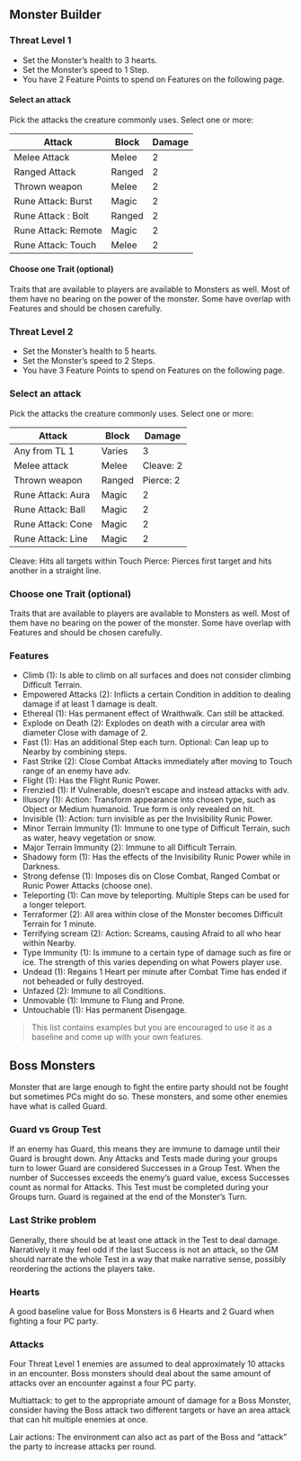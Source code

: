 ## Monster Builder

### Threat Level 1
- Set the Monster’s health to 3 hearts.
- Set the Monster’s speed to 1 Step.
- You have 2 Feature Points to spend on Features on the following page.

#### Select an attack
Pick the attacks the creature commonly uses. Select one or more:

| **Attack**          | **Block** | **Damage** |
| ------------------- | --------- | ---------- |
| Melee Attack        | Melee     | 2          |
| Ranged Attack       | Ranged    | 2          |
| Thrown weapon       | Melee     | 2          |
| Rune Attack: Burst  | Magic     | 2          |
| Rune Attack : Bolt  | Ranged    | 2          |
| Rune Attack: Remote | Magic     | 2          |
| Rune Attack: Touch  | Melee     | 2          |

#### Choose one Trait (optional)
Traits that are available to players are available to Monsters as well. Most of them have no bearing on the power of the monster. Some have overlap with Features and should be chosen carefully.

### Threat Level 2
- Set the Monster’s health to 5 hearts.
- Set the Monster’s speed to 2 Steps.
- You have 3 Feature Points to spend on Features on the following page.

### Select an attack
Pick the attacks the creature commonly uses. Select one or more:

| **Attack**        | **Block** | **Damage** |
| ----------------- | --------- | ---------- |
| Any from TL 1     | Varies    | 3          |
| Melee attack      | Melee     | Cleave: 2  |
| Thrown weapon     | Ranged    | Pierce: 2  |
| Rune Attack: Aura | Magic     | 2          |
| Rune Attack: Ball | Magic     | 2          |
| Rune Attack: Cone | Magic     | 2          |
| Rune Attack: Line | Magic     | 2          |

Cleave: Hits all targets within Touch
Pierce: Pierces first target and hits another in a straight line.

### Choose one Trait (optional)
Traits that are available to players are available to Monsters as well. Most of them have no bearing on the power of the monster. Some have overlap with Features and should be chosen carefully.

### Features

- Climb (1): Is able to climb on all surfaces and does not consider climbing Difficult Terrain.
- Empowered Attacks (2): Inflicts a certain Condition in addition to dealing damage if at least 1 damage is dealt.
- Ethereal (1): Has permanent effect of Wraithwalk. Can still be attacked.
- Explode on Death (2): Explodes on death with a circular area with diameter Close with damage of 2.
- Fast (1): Has an additional Step each turn. Optional: Can leap up to Nearby by combining steps.
- Fast Strike (2):  Close Combat Attacks immediately after moving to Touch range of an enemy have adv.
- Flight (1): Has the Flight Runic Power.
- Frenzied (1): If Vulnerable, doesn’t escape and instead attacks with adv. 
- Illusory (1): Action: Transform appearance into chosen type, such as Object or Medium humanoid. True form is only revealed on hit.
- Invisible (1): Action: turn invisible as per the Invisibility Runic Power.
- Minor Terrain Immunity (1): Immune to one type of Difficult Terrain, such as water, heavy vegetation or snow.
- Major Terrain Immunity (2): Immune to all Difficult Terrain.
- Shadowy form (1): Has the effects of the Invisibility Runic Power while in Darkness.
- Strong defense (1): Imposes dis on Close Combat, Ranged Combat or Runic Power Attacks (choose one).
- Teleporting (1): Can move by teleporting. Multiple Steps can be used for a longer teleport.
- Terraformer (2): All area within close of the Monster becomes Difficult Terrain for 1 minute. 
- Terrifying scream (2): Action: Screams, causing Afraid to all who hear within Nearby.
- Type Immunity (1): Is immune to a certain type of damage such as fire or ice. The strength of this varies depending on what Powers player use.
- Undead (1): Regains 1 Heart per  minute after Combat Time has ended if not beheaded or fully destroyed.
- Unfazed (2): Immune to all Conditions.
- Unmovable (1): Immune to Flung and Prone.
- Untouchable (1): Has permanent Disengage.

> This list contains examples but you are encouraged to use it as a baseline and come up with your own features.

## Boss Monsters

Monster that are large enough to fight the entire party should not be fought but sometimes PCs might do so. These monsters, and some other enemies have what is called Guard.

### Guard vs Group Test

If an enemy has Guard, this means they are immune to damage until their Guard is brought down. Any Attacks and Tests made during your groups turn to lower Guard are considered Successes in a Group Test. When the number of Successes exceeds the enemy’s guard value, excess Successes count as normal for Attacks. This Test must be completed during your Groups turn. Guard is regained at the end of the Monster’s Turn.

### Last Strike problem

Generally, there should be at least one attack in the Test to deal damage. Narratively it may feel odd if the last Success is not an attack, so the GM should narrate the whole Test in a way that make narrative sense, possibly reordering the actions the players take.

### Hearts

A good baseline value for Boss Monsters is 6 Hearts and 2 Guard when fighting a four PC party.

### Attacks

Four Threat Level 1 enemies are assumed to deal approximately 10 attacks in an encounter. Boss monsters should deal about the same amount of attacks over an encounter against a four PC party.

Multiattack: to get to the appropriate amount of damage for a Boss Monster, consider having the Boss attack two different targets or have an area attack that can hit multiple enemies at once.

Lair actions: The environment can also act as part of the Boss and “attack” the party to increase attacks per round.